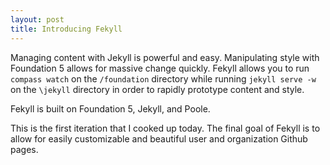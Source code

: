 ```yaml
---
layout: post
title: Introducing Fekyll
---
```


Managing content with Jekyll is powerful and easy.
Manipulating style with Foundation 5 allows for massive change quickly.
Fekyll allows you to run `compass watch` on the `/foundation` directory
while running `jekyll serve -w` on the `\jekyll` directory in order
to rapidly prototype content and style.

Fekyll is built on Foundation 5, Jekyll, and Poole.

This is the first iteration that I cooked up today.
The final goal of Fekyll is to allow for easily customizable and
beautiful user and organization Github pages.